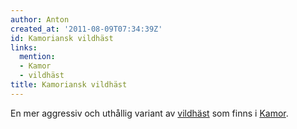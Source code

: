 ```yaml
---
author: Anton
created_at: '2011-08-09T07:34:39Z'
id: Kamoriansk vildhäst
links:
  mention:
  - Kamor
  - vildhäst
title: Kamoriansk vildhäst
---
```


En mer aggressiv och uthållig variant av [vildhäst] som finns i [Kamor].

  [vildhäst]: vildhäst
  [Kamor]: Kamor
